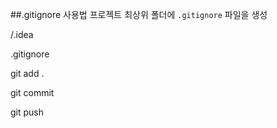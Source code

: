 ##.gitignore 사용법
프로젝트 최상위 폴더에 `.gitignore` 파일을 생성

/.idea

.gitignore

git add .

git commit

git push
